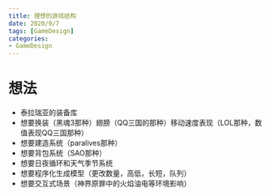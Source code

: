 ```yaml
---
title: 理想的游戏结构
date: 2020/9/7
tags: [GameDesign]
categories: 
- GameDesign
---
```


# 想法
- 泰拉瑞亚的装备库
- 想要换装（黑魂3那种）翅膀（QQ三国的那种）移动速度表现（LOL那种，数值表现QQ三国那种）
- 想要建造系统（paralives那种）
- 想要背包系统（SAO那种）
- 想要日夜循环和天气季节系统
- 想要程序化生成模型（更改数量，高低，长短，队列）
- 想要交互式场景（神界原罪中的火焰油电等环境影响）